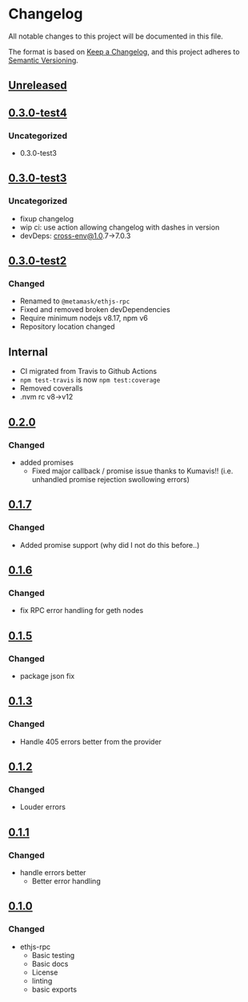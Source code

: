 # Changelog
All notable changes to this project will be documented in this file.

The format is based on [Keep a Changelog](https://keepachangelog.com/en/1.0.0/),
and this project adheres to [Semantic Versioning](https://semver.org/spec/v2.0.0.html).

## [Unreleased]

## [0.3.0-test4]
### Uncategorized
- 0.3.0-test3

## [0.3.0-test3]
### Uncategorized
- fixup changelog
- wip ci: use action allowing changelog with dashes in version
- devDeps: cross-env@1.0.7->7.0.3

## [0.3.0-test2]
### Changed
- Renamed to `@metamask/ethjs-rpc`
- Fixed and removed broken devDependencies
- Require minimum nodejs v8.17, npm v6
- Repository location changed
## Internal
- CI migrated from Travis to Github Actions
- `npm test-travis` is now `npm test:coverage`
- Removed coveralls
- .nvm rc v8->v12

## [0.2.0]
### Changed
- added promises
  - Fixed major callback / promise issue thanks to Kumavis!! (i.e. unhandled promise rejection swollowing errors)

## [0.1.7]
### Changed
- Added promise support (why did I not do this before..)

## [0.1.6]
### Changed
- fix RPC error handling for geth nodes

## [0.1.5]
### Changed
- package json fix

## [0.1.3]
### Changed
- Handle 405 errors better from the provider

## [0.1.2]
### Changed
- Louder errors

## [0.1.1]
### Changed
- handle errors better
  - Better error handling

## [0.1.0]
### Changed
- ethjs-rpc
  - Basic testing
  - Basic docs
  - License
  - linting
  - basic exports

[Unreleased]: https://github.com/legobeat/ethjs-rpc/compare/v0.3.0-test4...HEAD
[0.3.0-test4]: https://github.com/legobeat/ethjs-rpc/compare/v0.3.0-test3...v0.3.0-test4
[0.3.0-test3]: https://github.com/legobeat/ethjs-rpc/compare/v0.3.0-test2...v0.3.0-test3
[0.3.0-test2]: https://github.com/legobeat/ethjs-rpc/compare/v0.2.0...v0.3.0-test2
[0.2.0]: https://github.com/legobeat/ethjs-rpc/compare/v0.1.7...v0.2.0
[0.1.7]: https://github.com/legobeat/ethjs-rpc/compare/v0.1.6...v0.1.7
[0.1.6]: https://github.com/legobeat/ethjs-rpc/compare/v0.1.5...v0.1.6
[0.1.5]: https://github.com/legobeat/ethjs-rpc/compare/v0.1.3...v0.1.5
[0.1.3]: https://github.com/legobeat/ethjs-rpc/compare/v0.1.2...v0.1.3
[0.1.2]: https://github.com/legobeat/ethjs-rpc/compare/v0.1.1...v0.1.2
[0.1.1]: https://github.com/legobeat/ethjs-rpc/compare/v0.1.0...v0.1.1
[0.1.0]: https://github.com/legobeat/ethjs-rpc/releases/tag/v0.1.0
